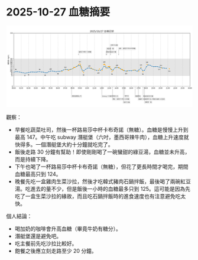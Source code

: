 # 2025-10-27 血糖摘要

![](images/2025-10-27.png)

觀察：

- 早餐吃蔬菜吐司，然後一杯路易莎中杯卡布奇諾（無糖）。血糖是慢慢上升到最高 147。中午吃 subway 潛艇堡（六吋，墨西哥辣牛肉），血糖上升速度就快得多。一個潛艇堡大約十分鐘就吃完了。
- 飯後走路 30 分鐘有幫助！即使剛剛喝了一碗蠻甜的綠豆湯，血糖並未升高，而是持續下降。
- 下午也喝了一杯路易莎中杯卡布奇諾（無糖），但花了更長時間才喝完，期間血糖最高只到 124。
- 晚餐先吃一盒雞肉生菜沙拉，然後才吃韓式豬肉石鍋拌飯，最後喝了兩碗紅豆湯。吃進去的量不少，但是飯後一小時的血糖最多只到 125。這可能是因為先吃了一盒生菜沙拉的緣故，而且吃石鍋拌飯時的進食速度也有注意避免吃太快。

個人結論：

- 喝加奶的咖啡會升高血糖（畢竟牛奶有糖分）。
- 潛艇堡還是避免吧。
- 吃主餐前先吃沙拉比較好。
- 飽餐之後應立刻走路至少 20 分鐘。
